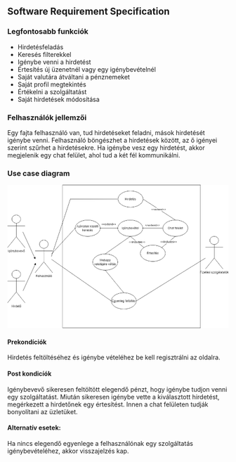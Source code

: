## Software Requirement Specification
### Legfontosabb funkciók
* Hirdetésfeladás
* Keresés filterekkel
* Igénybe venni a hirdetést
* Értesítés új üzenetnél vagy egy igénybevételnél
* Saját valutára átváltani a pénznemeket
* Saját profil megtekintés
* Értékelni a szolgáltatást
* Saját hirdetések módosítása
### Felhasználók jellemzői
Egy fajta felhasználó van, tud hirdetéseket feladni, mások hirdetését igénybe venni. Felhasználó böngészhet a hirdetések között, az ő igényei szerint szűrhet a hirdetésekre. Ha igénybe vesz egy hirdetést, akkor megjelenik egy chat felület, ahol tud a két fél kommunikálni.

### Use case diagram
![alt text](/md_images/usecase.png "funckiók")
#### Prekondíciók
Hirdetés feltöltéséhez és igénybe vételéhez be kell regisztrálni az oldalra.
#### Post kondicíók
Igénybevevő sikeresen feltöltött elegendő pénzt, hogy igénybe tudjon venni egy szolgáltatást. Miután sikeresen igénybe vette a kiválasztott hirdetést, megérkezett a hirdetőnek egy értesítést.
Innen a chat felületen tudják bonyolítani az üzletüket.
#### Alternatív esetek:
Ha nincs elegendő egyenlege a felhasználónak egy szolgáltatás igénybevételéhez, akkor visszajelzés kap.
